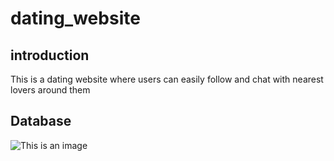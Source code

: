# dating_website

## introduction
This is a dating website where users can easily follow and chat with nearest lovers around them

## Database
![This is an image]([https://myoctocat.com/assets/images/base-octocat.svg](https://github.com/moatasemyakhni/dating_website/blob/main/frontend/assets/images/db/datingdb.png))
